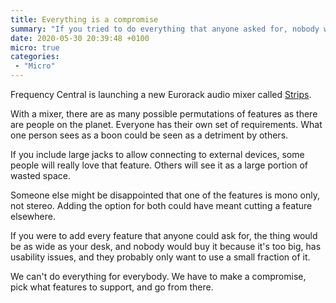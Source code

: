 ```yaml
---
title: Everything is a compromise
summary: "If you tried to do everything that anyone asked for, nobody would be happy."
date: 2020-05-30 20:39:48 +0100
micro: true
categories:
 - "Micro"
---
```

Frequency Central is launching a new Eurorack audio mixer called [Strips](https://www.youtube.com/watch?v=4GF2uhmo5bc).

With a mixer, there are as many possible permutations of features as there are people on the planet. Everyone has their own set of requirements. What one person sees as a boon could be seen as a detriment by others.

If you include large jacks to allow connecting to external devices, some people will really love that feature. Others will see it as a large portion of wasted space.

Someone else might be disappointed that one of the features is mono only, not stereo. Adding the option for both could have meant cutting a feature elsewhere.

If you were to add every feature that anyone could ask for, the thing would be as wide as your desk, and nobody would buy it because it's too big, has usability issues, and they probably only want to use a small fraction of it.

We can't do everything for everybody. We have to make a compromise, pick what features to support, and go from there.